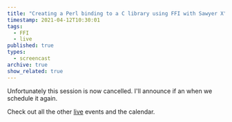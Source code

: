 ```yaml
---
title: "Creating a Perl binding to a C library using FFI with Sawyer X"
timestamp: 2021-04-12T10:30:01
tags:
  - FFI
  - live
published: true
types:
  - screencast
archive: true
show_related: true
---
```



Unfortunately this session is now cancelled. I'll announce if an when we schedule it again.
<!--
In this live session [Sawyer X](https://github.com/xsawyerx) and myself will be creating a Perl binding to a C library using FFI.
-->


<!--
Date: 2021.04.18 at 19:00 Jerusalem.

<a class="btn btn-lg btn-success" href="https://us02web.zoom.us/meeting/register/tZcpdeqgrjooHtQftuuWiIifgTt8S8hmaSim">Register here</a>
-->

Check out all the other [live](https://code-maven.com/live) events and the calendar.


